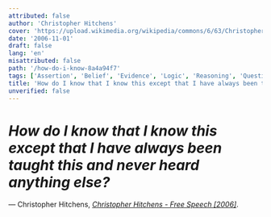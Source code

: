 ```yaml
---
attributed: false
author: 'Christopher Hitchens'
cover: 'https://upload.wikimedia.org/wikipedia/commons/6/63/Christopher_Hitchens_2008-04-24_001.jpg'
date: '2006-11-01'
draft: false
lang: 'en'
misattributed: false
path: '/how-do-i-know-8a4a94f7'
tags: ['Assertion', 'Belief', 'Evidence', 'Logic', 'Reasoning', 'Questioning']
title: 'How do I know that I know this except that I have always been taught this and never heard anything else?'
unverified: false
---
```


# *How do I know that I know this except that I have always been taught this and never heard anything else?*
&mdash; Christopher Hitchens, <cite>[Christopher Hitchens - Free Speech [2006]](https://www.youtube.com/watch?v=olefVguutfo&t=311
)</cite>.
